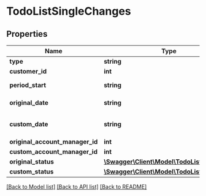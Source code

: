 # TodoListSingleChanges

## Properties
Name | Type | Description | Notes
------------ | ------------- | ------------- | -------------
**type** | **string** |  | 
**customer_id** | **int** |  | 
**period_start** | **string** | The start period | 
**original_date** | **string** | The original date | 
**custom_date** | **string** | The customized date | [optional] 
**original_account_manager_id** | **int** |  | [optional] 
**custom_account_manager_id** | **int** |  | [optional] 
**original_status** | [**\Swagger\Client\Model\TodoListItemStatus**](TodoListItemStatus.md) |  | [optional] 
**custom_status** | [**\Swagger\Client\Model\TodoListItemStatus**](TodoListItemStatus.md) |  | [optional] 

[[Back to Model list]](../README.md#documentation-for-models) [[Back to API list]](../README.md#documentation-for-api-endpoints) [[Back to README]](../README.md)


